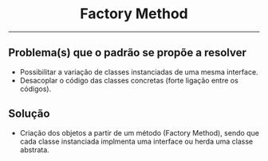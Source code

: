 <center><h1>Factory Method</h1></center>

***

## Problema(s) que o padrão se propõe a resolver

* Possibilitar a variação de classes instanciadas de uma mesma interface.
* Desacoplar o código das classes concretas (forte ligação entre os códigos).

## Solução

* Criação dos objetos a partir de um método (Factory Method), sendo que cada classe instanciada implmenta uma interface ou herda uma classe abstrata.